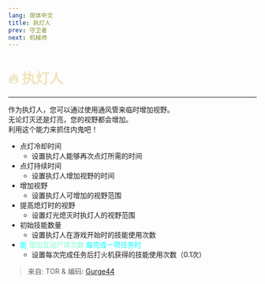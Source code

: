 ```yaml
---
lang: 简体中文
title: 执灯人
prev: 守卫者
next: 机械师
---
```


# <font color="#eee5be">🔥 <b>执灯人</b></font> <Badge text="Support" type="tip" vertical="middle"/>

***

作为执灯人，您可以通过使用通风管来临时增加视野。<br>
无论灯灭还是灯亮，您的视野都会增加。<br>
利用这个能力来抓住内鬼吧！

- 点灯冷却时间
  - 设置执灯人能够再次点灯所需的时间
- 点灯持续时间
  - 设置执灯人增加视野的时间
- 增加视野
  - 设置执灯人可增加的视野范围
- 提高熄灯时的视野
  - 设置灯光熄灭时执灯人的视野范围
- 初始技能数量
  - 设置执灯人在游戏开始时的技能使用次数
- <font color=#00ffff>能</font> <font color=#7fffd2>增加互动尸体次数</font> <font color=#00ffff>每完成一项任务时</font>
  - 设置每次完成任务后打火机获得的技能使用次数（0.1次）

> 来自: TOR & 编码: [Gurge44](#)
